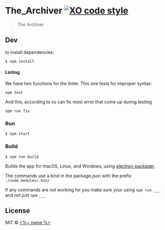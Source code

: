# The_Archiver [![XO code style](https://img.shields.io/badge/code_style-XO-5ed9c7.svg)](https://github.com/sindresorhus/xo)

> The Archiver


## Dev
to install dependencies:
```
$ npm install
```

#### Linting
We have two functions for the linter.
This one tests for improper syntax:
```
npm test
```
And this, according to xo can fix most error that come up during testing
```
npm run fix
```

### Run

```
$ npm start
```

### Build

```
$ npm run build
```


Builds the app for macOS, Linux, and Windows, using [electron-packager](https://github.com/electron-userland/electron-packager).

The commands use a bind in the package.json with the prefix `./node_modules/.bin/`

If any commands are not working for you make sure your using `npm run ___` and not just `npm ___`
## License

MIT © [<%= name %>](<%= website %>)
